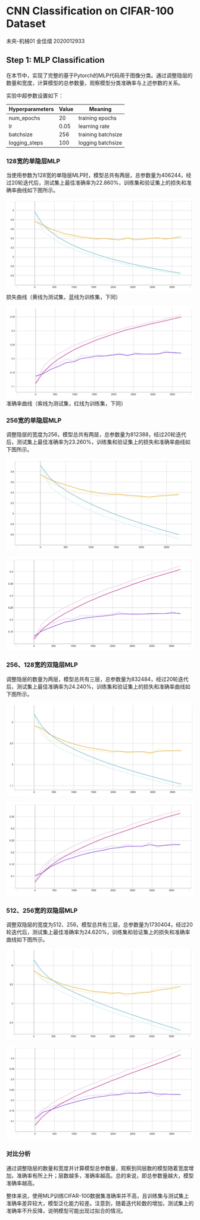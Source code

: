 # CNN Classification on CIFAR-100 Dataset
未央-机械01 金佳熠 2020012933

## Step 1: MLP Classification
在本节中，实现了完整的基于Pytorch的MLP代码用于图像分类。通过调整隐层的数量和宽度，计算模型的总参数量，观察模型分类准确率与上述参数的关系。

实验中超参数设置如下：

| Hyperparameters | Value | Meaning |
| --------------- | ----- | ------- |
| num_epochs | 20 | training epochs |
| lr | 0.05 | learning rate |
| batchsize | 256 | training batchsize |
| logging_steps | 100 | logging batchsize |

### 128宽的单隐层MLP
当使用参数为128宽的单隐层MLP时，模型总共有两层，总参数量为406244，经过20轮迭代后，测试集上最佳准确率为22.860%，训练集和验证集上的损失和准确率曲线如下图所示。

![](result/step1_1_loss.jpg)
损失曲线（黄线为测试集，蓝线为训练集，下同）

![](result/step1_1_acc.jpg)
准确率曲线（紫线为测试集，红线为训练集，下同）

### 256宽的单隐层MLP
调整隐层的宽度为256，模型总共有两层，总参数量为812388，经过20轮迭代后，测试集上最佳准确率为23.260%，训练集和验证集上的损失和准确率曲线如下图所示。

![](result/step1_2_loss.jpg)

![](result/step1_2_acc.jpg)

### 256、128宽的双隐层MLP
调整隐层的数量为两层，模型总共有三层，总参数量为832484，经过20轮迭代后，测试集上最佳准确率为24.240%，训练集和验证集上的损失和准确率曲线如下图所示。

![](result/step1_3_loss.jpg)

![](result/step1_3_acc.jpg)


### 512、256宽的双隐层MLP
调整双隐层的宽度为512、256，模型总共有三层，总参数量为1730404，经过20轮迭代后，测试集上最佳准确率为24.620%，训练集和验证集上的损失和准确率曲线如下图所示。

![](result/step1_4_loss.jpg)

![](result/step1_4_acc.jpg)

### 对比分析
通过调整隐层的数量和宽度并计算模型总参数量，观察到同层数的模型随着宽度增加，准确率有所上升；层数越多，准确率越高。总的来说，即总参数量越大，模型准确率越高。

整体来说，使用MLP训练CIFAR-100数据集准确率并不高，且训练集与测试集上准确率差异较大，模型泛化能力较差。注意到，随着迭代轮数的增加，测试集上的准确率不升反降，说明模型可能出现过拟合的情况。

